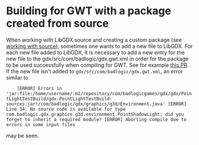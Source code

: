 # Building for GWT with a package created from source
When working with LibGDX source and creating a custom package (see [working with source](https://libgdx.badlogicgames.com/documentation/hacking/Working%20from%20source.html)), sometimes one wants to add a new file to LibGDX.
For each new file added to LibGDX, it is necessary to add a new entry for the new file to the gdx/src/com/badlogic/gdx.gwt.xml in order for the package to be used successfully when compiling for GWT. 
See for example [this PR](https://github.com/libgdx/libgdx/pull/5018/files#diff-13b547f0d1b0872d60d67db4ca0b266d).
If the new file isn't added to `gdx/src/com/badlogic/gdx.gwt.xml`, an error similar to

`    [ERROR] Errors in 'jar:file:/home/username/.m2/repository/com/badlogicgames/gdx/gdx/PointLightTestBuild/gdx-PointLightTestBuild-sources.jar!/com/badlogic/gdx/graphics/g3d/Environment.java'
          [ERROR] Line 34: No source code is available for type com.badlogic.gdx.graphics.g3d.environment.PointShadowLight; did you forget to inherit a required module?
    [ERROR] Aborting compile due to errors in some input files`

may be seen.